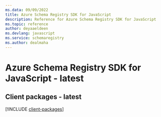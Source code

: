 ```yaml
---
ms.data: 09/09/2022
title: Azure Schema Registry SDK for JavaScript
description: Reference for Azure Schema Registry SDK for JavaScript
ms.topic: reference
author: deyaaeldeen
ms.devlang: javascript
ms.service: schemaregistry
ms.author: dealmaha
---
```

# Azure Schema Registry SDK for JavaScript - latest

## Client packages - latest
[!INCLUDE [client-packages](schema-registry-client-index.md)]